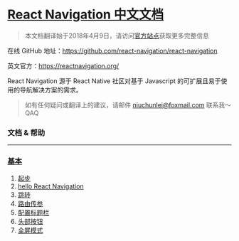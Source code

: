 # [React Navigation 中文文档](https://github.com/natureStory/react-navigation-in-Chinese)

> 本文档翻译始于2018年4月9日，请访问[官方站点](https://reactnavigation.org/)获取更多完整信息

在线 GitHub 地址：https://github.com/react-navigation/react-navigation

英文官方：https://reactnavigation.org/

React Navigation 源于 React Native 社区对基于 Javascript 的可扩展且易于使用的导航解决方案的需求。

> 如有任何疑问或翻译上的建议，请邮件 niuchunlei@foxmail.com 联系我～ QAQ

### 文档 & 帮助

- - -

### [基本](./fundamentals)

1. [起步](./fundamentals/start.md)
1. [hello React Navigation](./fundamentals/hello-react-navigation.md)
1. [跳转](./fundamentals/navigating.md)
1. [路由传参](./fundamentals/params.md)
1. [配置标题栏](./fundamentals/headers.md)
1. [头部按钮](./fundamentals/header-buttons.md)
1. [全屏模式](./fundamentals/modal.md)
<!--
1. [下一步](./fundamentals/next-steps.md)
1. [专业术语](./fundamentals/glossary-of-terms.md)

### [我能做什么](./howDoIdo)

1. [选项卡导航](./howDoIdo/tab-based-navigation.md)
1. [抽屉导航](./howDoIdo/drawer-based-navigation.md)
1. [认证流程](./howDoIdo/auth-flow.md)
1. [iPhone X 适配](./howDoIdo/handling-iphonex.md)
1. [基于路由的不同状态栏配置](./howDoIdo/status-bar.md)
1. [自定义 Android 后退按钮](./howDoIdo/custom-android-back-button-handling.md)
1. [从任意组件访问导航 prop](./howDoIdo/connecting-navigation-prop.md)
1. [脱离 navigation prop 的导航](./howDoIdo/navigating-without-navigation-prop.md)
1. [深度链接](./howDoIdo/deep-linking.md)
1. [屏幕追踪](./howDoIdo/screen-tracking.md)
1. [Redux 集成](./howDoIdo/redux-integration.md)

### [构建您自己的导航](./build)

1. [浏览](./build/custom-navigator-overview.md)
1. [路由](./build/routers.md)
1. [自定义导航](./build/custom-navigators.md)
1. [自定义路由](./build/custom-routers.md)
1. [导航视图](./build/navigation-views.md)
1. [转换器](./build/transitioner.md)

### [附加信息](./meta)

1. [优缺点](meta/pitch.md)
1. [代替库](./meta/alternatives.md)
1. [贡献](./meta/pitch.md)


### [API](./API)

1. [](./API)
1. [](./API)
1. [](./API)
1. [](./API)
1. [](./API)
1. [](./API)


-->